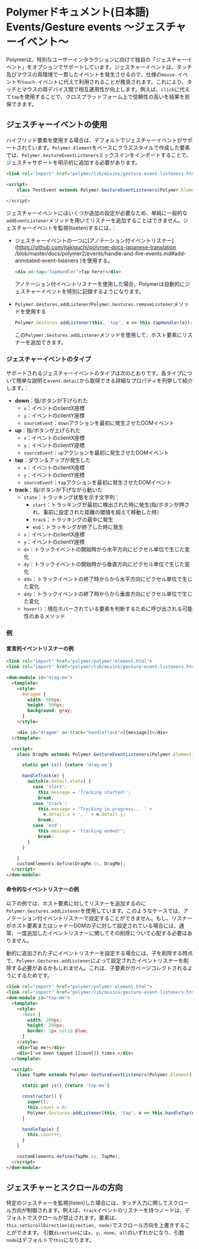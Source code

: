 # Polymerドキュメント(日本語) Events/Gesture events 〜ジェスチャーイベント〜

Polymerは、特別なユーザーインタラクションに向けて独自の「ジェスチャーイベント」をオプションでサポートしています。ジェスチャーイベントは、タッチ及びマウスの両環境で一貫したイベントを発生させるので、仕様の`mouse-`イベントや`touch-`イベントに代えて利用されることが推奨されます。これにより、タッチとマウスの両デバイス間で相互運用性が向上します。例えば、`click`に代えて`tap`を使用することで、クロスプラットフォーム上で信頼性の高いを結果を担保できます。

## ジェスチャーイベントの使用

ハイブリッド要素を使用する場合は、デフォルトでジェスチャーイベントがサポートされています。`Polymer.Element`をベースにクラススタイルで作成した要素では、`Polymer.GestureEventListeners`ミックスインをインポートすることで、ジェスチャサポートを明示的に追加する必要があります。

~~~html
<link rel="import" href="polymer/lib/mixins/gesture-event-listeners.html">

<script>
    class TestEvent extends Polymer.GestureEventListeners(Polymer.Element) {
      ...
</script>
~~~

ジェスチャーイベントにはいくつか追加の設定が必要なため、単純に一般的な`addEventListener`メソッドを用いてリスナーを追加することはできません。ジェスチャーイベントを監視(liseten)するには、：

- ジェスチャーイベントの一つに[アノテーション付イベントリスナー](https://github.com/jtakiguchi/polymer-docs-japanese-translation
/blob/master/docs/polymer2/events/handle-and-fire-events.md#add-annotated-event-listeners
)を使用する。

  ~~~html
  <div on-tap="tapHandler">Tap here!</div>
  ~~~

  アノテーション付イベントリスナーを使用した場合、Polymerは自動的にジェスチャーイベントを特別に記録するようになります。

- `Polymer.Gestures.addListener`/`Polymer.Gestures.removeListener`メソッドを使用する

  ~~~javascript
  Polymer.Gestures.addListener(this, 'tap', e => this.tapHandler(e));
  ~~~

  この`Polymer.Gestures.addListener`メソッドを使用して、ホスト要素にリスナーを追加できます。

### ジェスチャーイベントのタイプ

サポートされるジェスチャーイベントのタイプは次のとおりです。各タイプについて簡単な説明と`event.detail`から取得できる詳細なプロパティを列挙して紹介します。：

- **down**：指/ボタンが下げられた
  - `x`：イベントのclientX座標
  - `y`：イベントのclientY座標
  - `sourceEvent`：`down`アクションを最初に発生させたDOMイベント
- **up**：指/ボタンが上げられた
  - `x`：イベントのclientX座標
  - `y`：イベントのclientY座標
  - `sourceEvent`：`up`アクションを最初に発生させたDOMイベント
- **tap**：ダウン＆アップが発生した
  - `x`：イベントのclientX座標
  - `y`：イベントのclientY座標
  - `sourceEvent`：`tap`アクションを最初に発生させたDOMイベント
- **track**：指/ボタンが下げながら動いた
  - `state`：トラッキング状態を示す文字列：
    - `start`：トラッキングが最初に検出された時に発生(指/ボタンが押され、事前に設定された距離の閾値を超えて移動した時）
    - `track`：トラッキングの最中に発生
    - `end`：トラッキングが終了した時に発生
  - `x`：イベントのclientX座標
  - `y`：イベントのclientY座標
  - `dx`：トラックイベントの開始時から水平方向にピクセル単位で生じた変化
  - `dy`：トラックイベントの開始時から垂直方向にピクセル単位で生じた変化
  - `ddx`：トラックイベントの終了時からから水平方向にピクセル単位で生じた変化
  - `ddy`：トラックイベントの終了時からから垂直方向にピクセル単位で生じた変化
  - `hover()`：現在ホバーされている要素を判断するために呼び出される可能性のあるメソッド

### 例

#### 宣言的イベントリスナーの例

~~~html
<link rel="import" href="polymer/polymer-element.html">
<link rel="import" href="polymer/lib/mixins/gesture-event-listeners.html">

<dom-module id="drag-me">
  <template>
    <style>
      #dragme {
        width: 500px;
        height: 500px;
        background: gray;
      }
    </style>

    <div id="dragme" on-track="handleTrack">[[message]]</div>
  </template>

  <script>
    class DragMe extends Polymer.GestureEventListeners(Polymer.Element) {

      static get is() {return 'drag-me'}

      handleTrack(e) {
        switch(e.detail.state) {
          case 'start':
            this.message = 'Tracking started!';
            break;
          case 'track':
            this.message = 'Tracking in progress... ' +
              e.detail.x + ', ' + e.detail.y;
            break;
          case 'end':
            this.message = 'Tracking ended!';
            break;
        }
      }

    }
    customElements.define(DragMe.is, DragMe);
  </script>
</dom-module>
~~~

#### 命令的なイベントリスナーの例

以下の例では、ホスト要素に対してリスナーを追加するのに`Polymer.Gestures.addListener`を使用しています。このようなケースでは、アノテーション付イベントリスナーで設定することができません。もし、リスナーがホスト要素またはシャドーDOMの子に対して設定されている場合には、通常、一度追加したイベントリスナーに関してその削除について心配する必要はありません。

動的に追加された子にイベントリスナーを設定する場合には、子を削除する時点で、`Polymer.Gestures.addListener`によって設定されたイベントリスナーを削除する必要があるかもしれません。これは、子要素がガベージコレクトされるようにするためです。

~~~html
<link rel="import" href="polymer/polymer-element.html">
<link rel="import" href="polymer/lib/mixins/gesture-event-listeners.html">
<dom-module id="tap-me">
  <template>
    <style>
      :host {
        width: 200px;
        height: 200px;
        border: 1px solid blue;
      }
    </style>
    <div>Tap me!</div>
    <div>I've been tapped [[count]] times.</div>
  </template>

  <script>
    class TapMe extends Polymer.GestureEventListeners(Polymer.Element) {

      static get is() {return 'tap-me'}

      constructor() {
        super();
        this.count = 0;
        Polymer.Gestures.addListener(this, 'tap', e => this.handleTap(e));
      }

      handleTap(e) {
        this.count++;
      }
    }

    customElements.define(TapMe.is, TapMe);
  </script>
</dom-module>
~~~

## ジェスチャーとスクロールの方向

特定のジェスチャーを監視(listen)した場合には、タッチ入力に関してスクロール方向が制御されます。例えば、`track`イベントのリスナーを持つノードは、デフォルトでスクロールが禁止されます。要素は、`this.setScrollDirection(direction, node)`でスクロール方向を上書きすることができます。
引数`direction`には`x`、`y`、`none`、`all`のいずれかになり、引数`node`はデフォルトで`this`になります。
